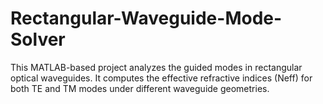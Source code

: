 # Rectangular-Waveguide-Mode-Solver
This MATLAB-based project analyzes the guided modes in rectangular optical waveguides. It computes the effective refractive indices (Neff) for both TE and TM modes under different waveguide geometries.
